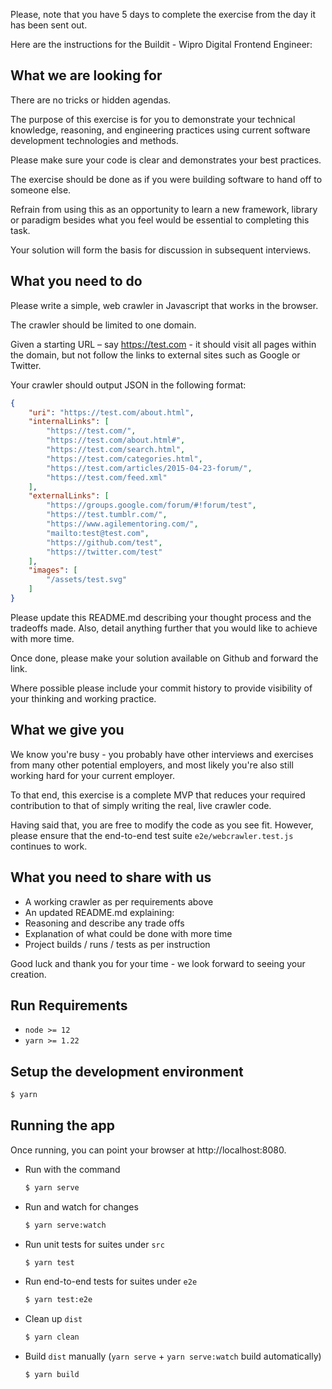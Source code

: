 Please, note that you have 5 days to complete the exercise from the day it has been sent out.

Here are the instructions for the Buildit - Wipro Digital Frontend Engineer:

## What we are looking for
There are no tricks or hidden agendas.

The purpose of this exercise is for you to demonstrate your technical knowledge, reasoning, and engineering practices using current software development technologies and methods.

Please make sure your code is clear and demonstrates your best practices.

The exercise should be done as if you were building software to hand off to someone else.

Refrain from using this as an opportunity to learn a new framework, library or paradigm besides what you feel would be essential to completing this task.

Your solution will form the basis for discussion in subsequent interviews.

## What you need to do
Please write a simple, web crawler in Javascript that works in the browser.

The crawler should be limited to one domain.

Given a starting URL – say https://test.com - it should visit all pages within the domain, but not follow the links to external sites such as Google or Twitter.

Your crawler should output JSON in the following format:
```json
{
    "uri": "https://test.com/about.html",
    "internalLinks": [
        "https://test.com/",
        "https://test.com/about.html#",
        "https://test.com/search.html",
        "https://test.com/categories.html",
        "https://test.com/articles/2015-04-23-forum/",
        "https://test.com/feed.xml"
    ],
    "externalLinks": [
        "https://groups.google.com/forum/#!forum/test",
        "https://test.tumblr.com/",
        "https://www.agilementoring.com/",
        "mailto:test@test.com",
        "https://github.com/test",
        "https://twitter.com/test"
    ],
    "images": [
        "/assets/test.svg"
    ]
}
```

Please update this README.md describing your thought process and the tradeoffs made. Also, detail anything further that you would like to achieve with more time.

Once done, please make your solution available on Github and forward the link.

Where possible please include your commit history to provide visibility of your thinking and working practice.

## What we give you
We know you're busy - you probably have other interviews and exercises from many other potential employers, and most likely you're also still working hard for your current employer.

To that end, this exercise is a complete MVP that reduces your required contribution to that of simply writing the real, live
crawler code.

Having said that, you are free to modify the code as you see fit. However, please ensure that the end-to-end test suite `e2e/webcrawler.test.js` continues to work.

## What you need to share with us
* A working crawler as per requirements above
* An updated README.md explaining:
* Reasoning and describe any trade offs
* Explanation of what could be done with more time
* Project builds / runs / tests as per instruction

Good luck and thank you for your time - we look forward to seeing your creation.

## Run Requirements
* `node >= 12`
* `yarn >= 1.22`

## Setup the development environment
```bash
$ yarn
```

## Running the app
Once running, you can point your browser at http://localhost:8080.

- Run with the command
    ```bash
    $ yarn serve
    ```

- Run and watch for changes
    ```bash
    $ yarn serve:watch
    ```

- Run unit tests for suites under `src`
    ```bash
    $ yarn test
    ```

- Run end-to-end tests for suites under `e2e`
    ```bash
    $ yarn test:e2e
    ```

- Clean up `dist`
    ```bash
    $ yarn clean
    ```

- Build `dist` manually (`yarn serve` + `yarn serve:watch` build automatically)
    ```bash
    $ yarn build
    ```
